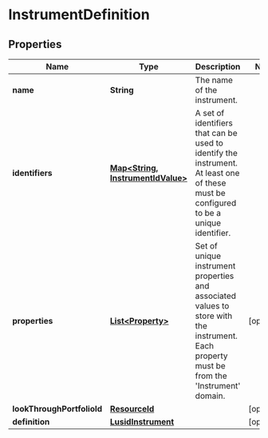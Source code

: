

# InstrumentDefinition


## Properties

Name | Type | Description | Notes
------------ | ------------- | ------------- | -------------
**name** | **String** | The name of the instrument. | 
**identifiers** | [**Map&lt;String, InstrumentIdValue&gt;**](InstrumentIdValue.md) | A set of identifiers that can be used to identify the instrument. At least one of these must be configured to be a unique identifier. | 
**properties** | [**List&lt;Property&gt;**](Property.md) | Set of unique instrument properties and associated values to store with the instrument. Each property must be from the &#39;Instrument&#39; domain. |  [optional]
**lookThroughPortfolioId** | [**ResourceId**](ResourceId.md) |  |  [optional]
**definition** | [**LusidInstrument**](LusidInstrument.md) |  |  [optional]



